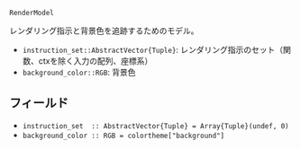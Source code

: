 ```
RenderModel
```

レンダリング指示と背景色を追跡するためのモデル。

  * `instruction_set::AbstractVector{Tuple}`: レンダリング指示のセット（関数、ctxを除く入力の配列、座標系）
  * `background_color::RGB`: 背景色

## フィールド

  * `instruction_set  :: AbstractVector{Tuple} = Array{Tuple}(undef, 0)`
  * `background_color :: RGB = colortheme["background"]`
